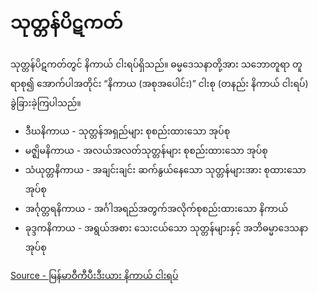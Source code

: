 # သုတ္တန်ပိဋကတ်
   သုတ္တန်ပိဋကတ်တွင် နိကာယ် ငါးရပ်ရှိသည်။ ဓမ္မဒေသနာတို့အား သဘောတူရာ တူရာစု၍ အောက်ပါအတိုင်း “နိကာယ (အစုအပေါင်း)” ငါးစု (တနည်း နိကာယ် ငါးရပ်) ခွဲခြားခဲ့ကြပါသည်။

- ဒီဃနိကာယ - သုတ္တန်အရှည်များ စုစည်းထားသော အုပ်စု
- မဇ္ဈိမနိကာယ - အလယ်အလတ်သုတ္တန်များ စုစည်းထားသော အုပ်စု
- သံယုတ္တနိကာယ - အချင်းချင်း ဆက်နွယ်နေသော သုတ္တန်များအား စုထားသော အုပ်စု
- အင်္ဂုတ္တရနိကာယ - အင်္ဂါအရည်အတွက်အလိုက်စုစည်းထားသော နိကာယ်
- ခုဒ္ဒကနိကာယ - အရွယ်အစား သေးငယ်သော သုတ္တန်များနှင့် အဘိဓမ္မာဒေသနာအုပ်စု

[Source - မြန်မာဝီကီပီးဒီးယား နိကာယ် ငါးရပ်](https://my.wikipedia.org/wiki/နိကာယ်_ငါးရပ်)